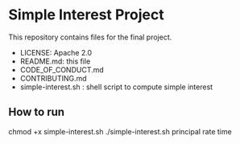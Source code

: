# Simple Interest Project
This repository contains files for the final project.
- LICENSE: Apache 2.0
- README.md: this file
- CODE_OF_CONDUCT.md
- CONTRIBUTING.md
- simple-interest.sh : shell script to compute simple interest
## How to run
chmod +x simple-interest.sh
./simple-interest.sh principal rate time
